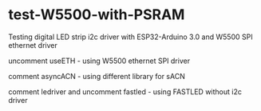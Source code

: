 # test-W5500-with-PSRAM
Testing digital LED strip i2c driver with ESP32-Arduino 3.0 and W5500 SPI ethernet driver

uncomment useETH - using W5500 ethernet SPI driver

comment asyncACN - using different library for sACN

comment ledriver and uncomment fastled - using FASTLED without i2c driver
